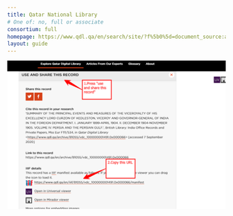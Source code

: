 ```yaml
---
title: Qatar National Library
# One of: no, full or associate
consortium: full
homepage: https://www.qdl.qa/en/search/site/?f%5b0%5d=document_source:archive_source
layout: guide
---
```


![press the use and share this record link, then copy the manifest link next to the iiif icon](qatar.png)
